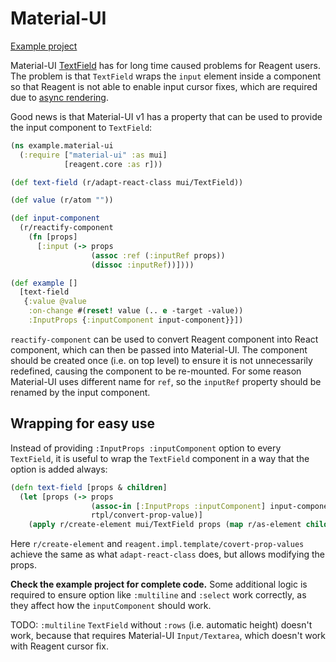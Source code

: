 # Material-UI

[Example project](../../examples/material-ui/)

Material-UI [TextField](https://material-ui.com/api/text-field/) has for long
time caused problems for Reagent users. The problem is that `TextField` wraps the
`input` element inside a component so that Reagent is not able to enable
input cursor fixes, which are required due to [async rendering](http://reagent-project.github.io/news/reagent-is-async.html).

Good news is that Material-UI v1 has a property that can be used to provide
the input component to `TextField`:

```cljs
(ns example.material-ui
  (:require ["material-ui" :as mui]
            [reagent.core :as r]))

(def text-field (r/adapt-react-class mui/TextField))

(def value (r/atom ""))

(def input-component
  (r/reactify-component
    (fn [props]
      [:input (-> props
                  (assoc :ref (:inputRef props))
                  (dissoc :inputRef))])))

(def example []
  [text-field
   {:value @value
    :on-change #(reset! value (.. e -target -value))
    :InputProps {:inputComponent input-component}}])
```

`reactify-component` can be used to convert Reagent component into React component,
which can then be passed into Material-UI. The component should be created once
(i.e. on top level) to ensure it is not unnecessarily redefined, causing the
component to be re-mounted.
For some reason Material-UI uses different name for `ref`, so the `inputRef` property
should be renamed by the input component.

## Wrapping for easy use

Instead of providing `:InputProps :inputComponent` option to every `TextField`,
it is useful to wrap the `TextField` component in a way that the option is added always:

```cljs
(defn text-field [props & children]
  (let [props (-> props
                  (assoc-in [:InputProps :inputComponent] input-component)
                  rtpl/convert-prop-value)]
    (apply r/create-element mui/TextField props (map r/as-element children))))
```

Here `r/create-element` and `reagent.impl.template/covert-prop-values` achieve
the same as what `adapt-react-class` does, but allows modifying the props.

**Check the example project for complete code.** Some additional logic is
required to ensure option like `:multiline` and `:select` work correctly,
as they affect how the `inputComponent` should work.

TODO: `:multiline` `TextField` without `:rows` (i.e. automatic height) doesn't
work, because that requires Material-UI `Input/Textarea`, which doesn't work
with Reagent cursor fix.

